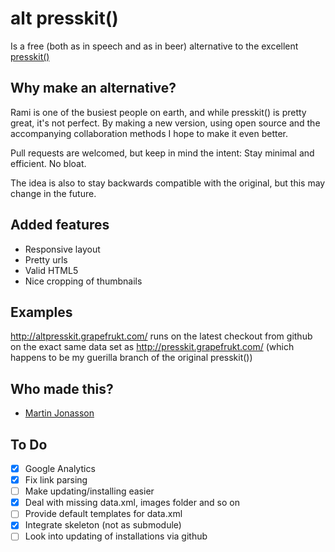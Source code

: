 # alt presskit()

Is a free (both as in speech and as in beer) alternative to the excellent [presskit()](http://dopresskit.com/)

## Why make an alternative?

Rami is one of the busiest people on earth, and while presskit() is pretty great, it's not perfect. By making a new version, using open source and the accompanying collaboration methods I hope to make it even better. 

Pull requests are welcomed, but keep in mind the intent: Stay minimal and efficient. No bloat.

The idea is also to stay backwards compatible with the original, but this may change in the future. 

## Added features

* Responsive layout
* Pretty urls
* Valid HTML5
* Nice cropping of thumbnails

## Examples

http://altpresskit.grapefrukt.com/ runs on the latest checkout from github on the exact same data set as http://presskit.grapefrukt.com/ (which happens to be my guerilla branch of the original presskit())

## Who made this?

* [Martin Jonasson](http://grapefrukt.com)

## To Do
- [x] Google Analytics
- [x] Fix link parsing
- [ ] Make updating/installing easier
- [x] Deal with missing data.xml, images folder and so on
- [ ] Provide default templates for data.xml
- [x] Integrate skeleton (not as submodule)
- [ ] Look into updating of installations via github
